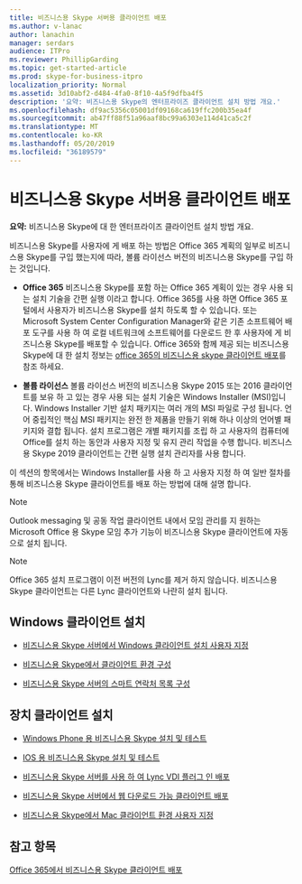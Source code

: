 ```yaml
---
title: 비즈니스용 Skype 서버용 클라이언트 배포
ms.author: v-lanac
author: lanachin
manager: serdars
audience: ITPro
ms.reviewer: PhillipGarding
ms.topic: get-started-article
ms.prod: skype-for-business-itpro
localization_priority: Normal
ms.assetid: 3d10abf2-d484-4fa0-8f10-4a5f9dfba4f5
description: '요약: 비즈니스용 Skype의 엔터프라이즈 클라이언트 설치 방법 개요.'
ms.openlocfilehash: df9ac5356c05001df09168ca619ffc200b35ea4f
ms.sourcegitcommit: ab47ff88f51a96aaf8bc99a6303e114d41ca5c2f
ms.translationtype: MT
ms.contentlocale: ko-KR
ms.lasthandoff: 05/20/2019
ms.locfileid: "36189579"
---
```

# <a name="deploy-clients-for-skype-for-business-server"></a>비즈니스용 Skype 서버용 클라이언트 배포
 
**요약:** 비즈니스용 Skype에 대 한 엔터프라이즈 클라이언트 설치 방법 개요.
  
비즈니스용 Skype를 사용자에 게 배포 하는 방법은 Office 365 계획의 일부로 비즈니스용 Skype를 구입 했는지에 따라, 볼륨 라이선스 버전의 비즈니스용 Skype를 구입 하는 것입니다. 
  
- **Office 365** 비즈니스용 Skype를 포함 하는 Office 365 계획이 있는 경우 사용 되는 설치 기술을 간편 실행 이라고 합니다. Office 365를 사용 하면 Office 365 포털에서 사용자가 비즈니스용 Skype를 설치 하도록 할 수 있습니다. 또는 Microsoft System Center Configuration Manager와 같은 기존 소프트웨어 배포 도구를 사용 하 여 로컬 네트워크에 소프트웨어를 다운로드 한 후 사용자에 게 비즈니스용 Skype를 배포할 수 있습니다. Office 365와 함께 제공 되는 비즈니스용 Skype에 대 한 설치 정보는 [office 365의 비즈니스용 skype 클라이언트 배포](https://support.office.com/article/8c563b81-22c9-4024-9efe-9fe28c7bbc96)를 참조 하세요.
    
- **볼륨 라이선스** 볼륨 라이선스 버전의 비즈니스용 Skype 2015 또는 2016 클라이언트를 보유 하 고 있는 경우 사용 되는 설치 기술은 Windows Installer (MSI)입니다. Windows Installer 기반 설치 패키지는 여러 개의 MSI 파일로 구성 됩니다. 언어 중립적인 핵심 MSI 패키지는 완전 한 제품을 만들기 위해 하나 이상의 언어별 패키지와 결합 됩니다. 설치 프로그램은 개별 패키지를 조립 하 고 사용자의 컴퓨터에 Office를 설치 하는 동안과 사용자 지정 및 유지 관리 작업을 수행 합니다. 비즈니스용 Skype 2019 클라이언트는 간편 실행 설치 관리자를 사용 합니다.
    
이 섹션의 항목에서는 Windows Installer를 사용 하 고 사용자 지정 하 여 일반 절차를 통해 비즈니스용 Skype 클라이언트를 배포 하는 방법에 대해 설명 합니다.
  
> [!NOTE]
> Outlook messaging 및 공동 작업 클라이언트 내에서 모임 관리를 지 원하는 Microsoft Office 용 Skype 모임 추가 기능이 비즈니스용 Skype 클라이언트에 자동으로 설치 됩니다. 
  
> [!NOTE]
> Office 365 설치 프로그램이 이전 버전의 Lync를 제거 하지 않습니다. 비즈니스용 Skype 클라이언트는 다른 Lync 클라이언트와 나란히 설치 됩니다. 
  
## <a name="installing-windows-clients"></a>Windows 클라이언트 설치

- [비즈니스용 Skype 서버에서 Windows 클라이언트 설치 사용자 지정](customize-windows-client-installation.md)
    
- [비즈니스용 Skype에서 클라이언트 환경 구성](configure-the-client-experience.md)
    
- [비즈니스용 Skype 서버의 스마트 연락처 목록 구성](configure-smart-contacts-list.md)
    
## <a name="installing-device-clients"></a>장치 클라이언트 설치

- [Windows Phone 용 비즈니스용 Skype 설치 및 테스트](windows-phone.md)
    
- [IOS 용 비즈니스용 Skype 설치 및 테스트](ios.md)
    
    
- [비즈니스용 Skype 서버를 사용 하 여 Lync VDI 플러그 인 배포](deploy-the-lync-vdi-plug-in.md)
    
- [비즈니스용 Skype 서버에서 웹 다운로드 가능 클라이언트 배포](deploy-web-downloadable-clients.md)
    
- [비즈니스용 Skype에서 Mac 클라이언트 환경 사용자 지정](customize-the-mac-client-experience.md)
    
## <a name="see-also"></a>참고 항목

[Office 365에서 비즈니스용 Skype 클라이언트 배포](../../../SfbOnline/set-up-skype-for-business-online/deploy-the-skype-for-business-client-in-office-365.md)

